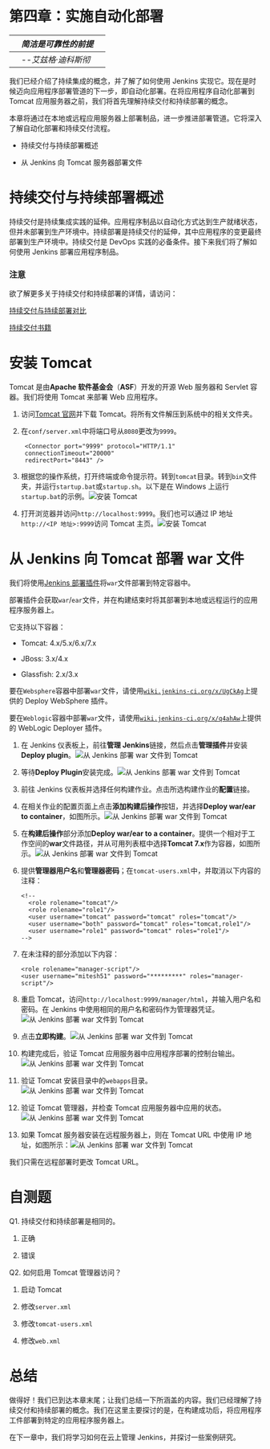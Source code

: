 # 第四章：实施自动化部署

|   | *简洁是可靠性的前提* |   |
| --- | --- | --- |
|   | --*艾兹格·迪科斯彻* |

我们已经介绍了持续集成的概念，并了解了如何使用 Jenkins 实现它。现在是时候迈向应用程序部署管道的下一步，即自动化部署。在将应用程序自动化部署到 Tomcat 应用服务器之前，我们将首先理解持续交付和持续部署的概念。

本章将通过在本地或远程应用服务器上部署制品，进一步推进部署管道。它将深入了解自动化部署和持续交付流程。

+   持续交付与持续部署概述

+   从 Jenkins 向 Tomcat 服务器部署文件

# 持续交付与持续部署概述

持续交付是持续集成实践的延伸。应用程序制品以自动化方式达到生产就绪状态，但并未部署到生产环境中。持续部署是持续交付的延伸，其中应用程序的变更最终部署到生产环境中。持续交付是 DevOps 实践的必备条件。接下来我们将了解如何使用 Jenkins 部署应用程序制品。

### 注意

欲了解更多关于持续交付和持续部署的详情，请访问：

[持续交付与持续部署对比](http://continuousdelivery.com/2010/08/continuous-delivery-vs-continuous-deployment/)

[持续交付书籍](http://martinfowler.com/books/continuousDelivery.html)

# 安装 Tomcat

Tomcat 是由**Apache 软件基金会**（**ASF**）开发的开源 Web 服务器和 Servlet 容器。我们将使用 Tomcat 来部署 Web 应用程序。

1.  访问[Tomcat 官网](https://tomcat.apache.org)并下载 Tomcat。将所有文件解压到系统中的相关文件夹。

1.  在`conf/server.xml`中将端口号从`8080`更改为`9999`。

    ```
     <Connector port="9999" protocol="HTTP/1.1" 
     connectionTimeout="20000" 
     redirectPort="8443" />

    ```

1.  根据您的操作系统，打开终端或命令提示符。转到`tomcat`目录。转到`bin`文件夹，并运行`startup.bat`或`startup.sh`。以下是在 Windows 上运行`startup.bat`的示例。![安装 Tomcat](img/3471_04_01.jpg)

1.  打开浏览器并访问`http://localhost:9999`。我们也可以通过 IP 地址`http://<IP 地址>:9999`访问 Tomcat 主页。![安装 Tomcat](img/3471_04_02.jpg)

# 从 Jenkins 向 Tomcat 部署 war 文件

我们将使用[Jenkins 部署插件](https://wiki.jenkins-ci.org/x/CAAjAQ)将`war`文件部署到特定容器中。

部署插件会获取`war`/`ear`文件，并在构建结束时将其部署到本地或远程运行的应用程序服务器上。

它支持以下容器：

+   Tomcat: 4.x/5.x/6.x/7.x

+   JBoss: 3.x/4.x

+   Glassfish: 2.x/3.x

要在`Websphere`容器中部署`war`文件，请使用[`wiki.jenkins-ci.org/x/UgCkAg`](https://wiki.jenkins-ci.org/x/UgCkAg)上提供的 Deploy WebSphere 插件。

要在`Weblogic`容器中部署`war`文件，请使用[`wiki.jenkins-ci.org/x/q4ahAw`](https://wiki.jenkins-ci.org/x/q4ahAw)上提供的 WebLogic Deployer 插件。

1.  在 Jenkins 仪表板上，前往**管理 Jenkins**链接，然后点击**管理插件**并安装**Deploy plugin**。![从 Jenkins 部署 war 文件到 Tomcat](img/3471_04_03.jpg)

1.  等待**Deploy Plugin**安装完成。![从 Jenkins 部署 war 文件到 Tomcat](img/3471_04_04.jpg)

1.  前往 Jenkins 仪表板并选择任何构建作业。点击所选构建作业的**配置**链接。

1.  在相关作业的配置页面上点击**添加构建后操作**按钮，并选择**Deploy war/ear to container**，如图所示。![从 Jenkins 部署 war 文件到 Tomcat](img/3471_04_05.jpg)

1.  在**构建后操作**部分添加**Deploy war/ear to a container**。提供一个相对于工作空间的**war**文件路径，并从可用列表框中选择**Tomcat 7.x**作为容器，如图所示。![从 Jenkins 部署 war 文件到 Tomcat](img/3471_04_06.jpg)

1.  提供**管理器用户名**和**管理器密码**；在`tomcat-users.xml`中，并取消以下内容的注释：

    ```
    <!--
      <role rolename="tomcat"/>
      <role rolename="role1"/>
      <user username="tomcat" password="tomcat" roles="tomcat"/>
      <user username="both" password="tomcat" roles="tomcat,role1"/>
      <user username="role1" password="tomcat" roles="role1"/>
    -->
    ```

1.  在未注释的部分添加以下内容：

    ```
    <role rolename="manager-script"/>
    <user username="mitesh51" password="*********" roles="manager-script"/>  
    ```

1.  重启 Tomcat，访问`http://localhost:9999/manager/html`，并输入用户名和密码。在 Jenkins 中使用相同的用户名和密码作为管理器凭证。![从 Jenkins 部署 war 文件到 Tomcat](img/3471_04_07.jpg)

1.  点击**立即构建**。![从 Jenkins 部署 war 文件到 Tomcat](img/3471_04_08.jpg)

1.  构建完成后，验证 Tomcat 应用服务器中应用程序部署的控制台输出。![从 Jenkins 部署 war 文件到 Tomcat](img/3471_04_09.jpg)

1.  验证 Tomcat 安装目录中的`webapps`目录。![从 Jenkins 部署 war 文件到 Tomcat](img/3471_04_10.jpg)

1.  验证 Tomcat 管理器，并检查 Tomcat 应用服务器中应用的状态。![从 Jenkins 部署 war 文件到 Tomcat](img/3471_04_11.jpg)

1.  如果 Tomcat 服务器安装在远程服务器上，则在 Tomcat URL 中使用 IP 地址，如图所示：![从 Jenkins 部署 war 文件到 Tomcat](img/3471_04_12.jpg)

我们只需在远程部署时更改 Tomcat URL。

# 自测题

Q1. 持续交付和持续部署是相同的。

1.  正确

1.  错误

Q2. 如何启用 Tomcat 管理器访问？

1.  启动 Tomcat

1.  修改`server.xml`

1.  修改`tomcat-users.xml`

1.  修改`web.xml`

# 总结

做得好！我们已到达本章末尾；让我们总结一下所涵盖的内容。我们已经理解了持续交付和持续部署的概念。我们在这里主要探讨的是，在构建成功后，将应用程序工件部署到特定的应用程序服务器上。

在下一章中，我们将学习如何在云上管理 Jenkins，并探讨一些案例研究。
